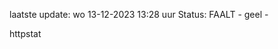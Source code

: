 laatste update: 
wo 13-12-2023 13:28   uur 
Status: FAALT - geel - 
<div class="service Y">httpstat</div>